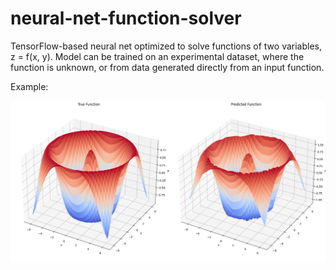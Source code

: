# neural-net-function-solver
TensorFlow-based neural net optimized to solve functions of two variables, z = f(x, y).  Model can be trained on an experimental dataset, where the function is unknown, or from data generated directly from an input function.

Example:

![Example f(x, y) = cos(r), where r = sqrt(x**2 + y**2)](ExampleOutput.png)
